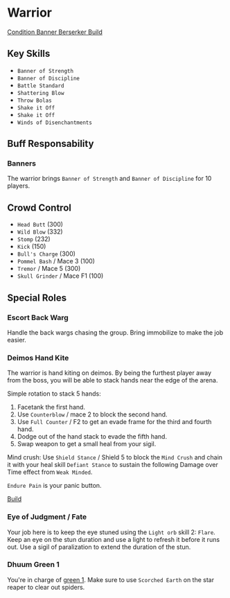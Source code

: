 # Warrior

[Condition Banner Berserker Build](http://gw2skills.net/editor/?PKxAw+NlRwYYcsOmJWaX1NVA-zRJYmRH/pEnCISRQlSgcFCy9gICd/hYPIAXDIuBA-e)

## Key Skills

- `Banner of Strength`
- `Banner of Discipline`
- `Battle Standard`
- `Shattering Blow`
- `Throw Bolas`
- `Shake it Off`
- `Shake it Off`
- `Winds of Disenchantments`

## Buff Responsability

### Banners

The warrior brings `Banner of Strength` and `Banner of Discipline` for 10 players.

## Crowd Control

- `Head Butt` (300)
- `Wild Blow` (332)
- `Stomp` (232)
- `Kick` (150)
- `Bull's Charge` (300)
- `Pommel Bash` / Mace 3 (100)
- `Tremor` / Mace 5 (300)
- `Skull Grinder` / Mace F1 (100)

## Special Roles

### Escort Back Warg

Handle the back wargs chasing the group. Bring immobilize to make the job easier.

### Deimos Hand Kite

The warrior is hand kiting on deimos. By being the furthest player away from the boss, you will be able to stack hands near the edge of the arena.

Simple rotation to stack 5 hands:
1. Facetank the first hand.
2. Use `Counterblow` / mace 2 to block the second hand.
3. Use `Full Counter` / F2 to get an evade frame for the third and fourth hand.
4. Dodge out of the hand stack to evade the fifth hand.
5. Swap weapon to get a small heal from your sigil.

Mind crush:
Use `Shield Stance` / Shield 5 to block the `Mind Crush` and chain it with your heal skill `Defiant Stance` to sustain the following Damage over Time effect from `Weak Minded`.

`Endure Pain` is your panic button.

[Build](http://gw2skills.net/editor/?PKhAk7lNwCZdMOGJeaX2PdA-zxIYwok/MSVBkuQwuHkQZJ8W6fYD-e)

### Eye of Judgment / Fate

Your job here is to keep the eye stuned using the `Light orb` skill 2: `Flare`. Keep an eye on the stun duration and use a light to refresh it before it runs out. Use a sigil of paralization to extend the duration of the stun.

### Dhuum Green 1

You're in charge of [green 1](/mechanics/dhuum-green.md). Make sure to use `Scorched Earth` on the star reaper to clear out spiders.